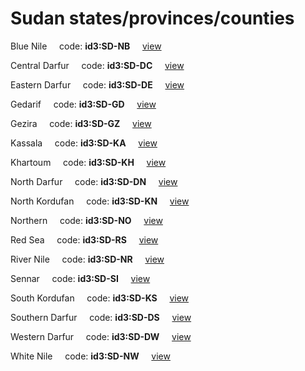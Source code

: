# Sudan states/provinces/counties
Blue Nile&nbsp;&nbsp;&nbsp;&nbsp;&nbsp;code: **id3:SD-NB**&nbsp;&nbsp;&nbsp;&nbsp;&nbsp;[view](../export/geojson/medium/id3/sd/nb.geojson)&nbsp;&nbsp;&nbsp;&nbsp;&nbsp;


Central Darfur&nbsp;&nbsp;&nbsp;&nbsp;&nbsp;code: **id3:SD-DC**&nbsp;&nbsp;&nbsp;&nbsp;&nbsp;[view](../export/geojson/medium/id3/sd/dc.geojson)&nbsp;&nbsp;&nbsp;&nbsp;&nbsp;


Eastern Darfur&nbsp;&nbsp;&nbsp;&nbsp;&nbsp;code: **id3:SD-DE**&nbsp;&nbsp;&nbsp;&nbsp;&nbsp;[view](../export/geojson/medium/id3/sd/de.geojson)&nbsp;&nbsp;&nbsp;&nbsp;&nbsp;


Gedarif&nbsp;&nbsp;&nbsp;&nbsp;&nbsp;code: **id3:SD-GD**&nbsp;&nbsp;&nbsp;&nbsp;&nbsp;[view](../export/geojson/medium/id3/sd/gd.geojson)&nbsp;&nbsp;&nbsp;&nbsp;&nbsp;


Gezira&nbsp;&nbsp;&nbsp;&nbsp;&nbsp;code: **id3:SD-GZ**&nbsp;&nbsp;&nbsp;&nbsp;&nbsp;[view](../export/geojson/medium/id3/sd/gz.geojson)&nbsp;&nbsp;&nbsp;&nbsp;&nbsp;


Kassala&nbsp;&nbsp;&nbsp;&nbsp;&nbsp;code: **id3:SD-KA**&nbsp;&nbsp;&nbsp;&nbsp;&nbsp;[view](../export/geojson/medium/id3/sd/ka.geojson)&nbsp;&nbsp;&nbsp;&nbsp;&nbsp;


Khartoum&nbsp;&nbsp;&nbsp;&nbsp;&nbsp;code: **id3:SD-KH**&nbsp;&nbsp;&nbsp;&nbsp;&nbsp;[view](../export/geojson/medium/id3/sd/kh.geojson)&nbsp;&nbsp;&nbsp;&nbsp;&nbsp;


North Darfur&nbsp;&nbsp;&nbsp;&nbsp;&nbsp;code: **id3:SD-DN**&nbsp;&nbsp;&nbsp;&nbsp;&nbsp;[view](../export/geojson/medium/id3/sd/dn.geojson)&nbsp;&nbsp;&nbsp;&nbsp;&nbsp;


North Kordufan&nbsp;&nbsp;&nbsp;&nbsp;&nbsp;code: **id3:SD-KN**&nbsp;&nbsp;&nbsp;&nbsp;&nbsp;[view](../export/geojson/medium/id3/sd/kn.geojson)&nbsp;&nbsp;&nbsp;&nbsp;&nbsp;


Northern&nbsp;&nbsp;&nbsp;&nbsp;&nbsp;code: **id3:SD-NO**&nbsp;&nbsp;&nbsp;&nbsp;&nbsp;[view](../export/geojson/medium/id3/sd/no.geojson)&nbsp;&nbsp;&nbsp;&nbsp;&nbsp;


Red Sea&nbsp;&nbsp;&nbsp;&nbsp;&nbsp;code: **id3:SD-RS**&nbsp;&nbsp;&nbsp;&nbsp;&nbsp;[view](../export/geojson/medium/id3/sd/rs.geojson)&nbsp;&nbsp;&nbsp;&nbsp;&nbsp;


River Nile&nbsp;&nbsp;&nbsp;&nbsp;&nbsp;code: **id3:SD-NR**&nbsp;&nbsp;&nbsp;&nbsp;&nbsp;[view](../export/geojson/medium/id3/sd/nr.geojson)&nbsp;&nbsp;&nbsp;&nbsp;&nbsp;


Sennar&nbsp;&nbsp;&nbsp;&nbsp;&nbsp;code: **id3:SD-SI**&nbsp;&nbsp;&nbsp;&nbsp;&nbsp;[view](../export/geojson/medium/id3/sd/si.geojson)&nbsp;&nbsp;&nbsp;&nbsp;&nbsp;


South Kordufan&nbsp;&nbsp;&nbsp;&nbsp;&nbsp;code: **id3:SD-KS**&nbsp;&nbsp;&nbsp;&nbsp;&nbsp;[view](../export/geojson/medium/id3/sd/ks.geojson)&nbsp;&nbsp;&nbsp;&nbsp;&nbsp;


Southern Darfur&nbsp;&nbsp;&nbsp;&nbsp;&nbsp;code: **id3:SD-DS**&nbsp;&nbsp;&nbsp;&nbsp;&nbsp;[view](../export/geojson/medium/id3/sd/ds.geojson)&nbsp;&nbsp;&nbsp;&nbsp;&nbsp;


Western Darfur&nbsp;&nbsp;&nbsp;&nbsp;&nbsp;code: **id3:SD-DW**&nbsp;&nbsp;&nbsp;&nbsp;&nbsp;[view](../export/geojson/medium/id3/sd/dw.geojson)&nbsp;&nbsp;&nbsp;&nbsp;&nbsp;


White Nile&nbsp;&nbsp;&nbsp;&nbsp;&nbsp;code: **id3:SD-NW**&nbsp;&nbsp;&nbsp;&nbsp;&nbsp;[view](../export/geojson/medium/id3/sd/nw.geojson)&nbsp;&nbsp;&nbsp;&nbsp;&nbsp;

